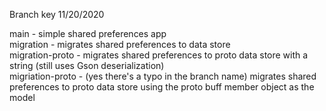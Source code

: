Branch key 11/20/2020

main - simple shared preferences app  
migration - migrates shared preferences to data store   
migration-proto - migrates shared preferences to proto data store with a string (still uses Gson deserialization)   
migriation-proto - (yes there's a typo in the branch name) migrates shared preferences to proto data store using the proto buff member object as the model  
